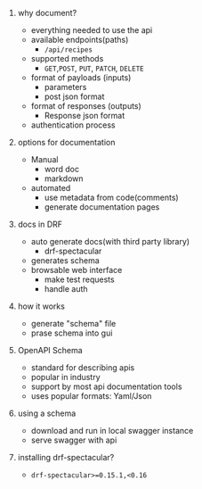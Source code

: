 01. why document?
    * everything needed to use the api
    * available endpoints(paths)
        * `/api/recipes`
    * supported methods
        * `GET`,`POST`, `PUT`, `PATCH`, `DELETE`
    * format of payloads (inputs)
        * parameters
        * post json format
    * format of responses (outputs)
        * Response json format
    * authentication process


02. options for documentation
    * Manual
        * word doc
        * markdown
    * automated
        * use metadata from code(comments)
        * generate documentation pages

03. docs in DRF
    * auto generate docs(with third party library)
        * drf-spectacular
    * generates schema
    * browsable web interface
        * make test requests
        * handle auth

04. how it works
    * generate "schema" file
    * prase schema into gui

05. OpenAPI Schema
    * standard for describing apis
    * popular in industry
    * support by most api documentation tools
    * uses popular formats: Yaml/Json

06. using a schema
    * download and run in local swagger instance
    * serve swagger with api

07. installing drf-spectacular?
    * `drf-spectacular>=0.15.1,<0.16`